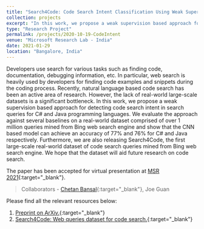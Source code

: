 ```yaml
---
title: "Search4Code: Code Search Intent Classification Using Weak Supervision"
collection: projects
excerpt: "In this work, we propose a weak supervision based approach for detecting code search intent in search queries for C# and Java programming languages."
type: "Research Project"
permalink: /projects/2020-10-19-CodeIntent
venue: "Microsoft Research Lab - India"
date: 2021-01-29
location: "Bangalore, India"
---
```


Developers use search for various tasks such as finding code, documentation, debugging information, etc. In particular, web search is heavily used by developers for finding code examples and snippets during the coding process. Recently, natural language based code search has been an active area of research. However, the lack of real-world large-scale datasets is a significant bottleneck. In this work, we propose a weak supervision based approach for detecting code search intent in search queries for C# and Java programming languages. We evaluate the approach against several baselines on a real-world dataset comprised of over 1 million queries mined from Bing web search engine and show that the CNN based model can achieve an accuracy of 77% and 76% for C# and Java respectively. Furthermore, we are also releasing Search4Code, the first large-scale real-world dataset of code search queries mined from Bing web search engine. We hope that the dataset will aid future research on code search.

The paper has been accepted for virtual presentation at [MSR 2021](https://2021.msrconf.org/){:target="_blank"}. 

> Collaborators - [Chetan Bansal](https://www.microsoft.com/en-us/research/people/chetanb/){:target="_blank"}, Joe Guan

Please find all the relevant resources below:
1. [Preprint on ArXiv.](https://arxiv.org/abs/2011.11950){:target="_blank"}
2. [Search4Code: Web queries dataset for code search.](https://github.com/microsoft/Search4Code/){:target="_blank"}
